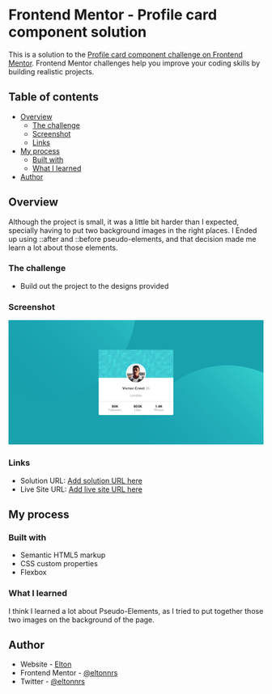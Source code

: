 # Frontend Mentor - Profile card component solution

This is a solution to the [Profile card component challenge on Frontend Mentor](https://www.frontendmentor.io/challenges/profile-card-component-cfArpWshJ). Frontend Mentor challenges help you improve your coding skills by building realistic projects. 

## Table of contents

- [Overview](#overview)
  - [The challenge](#the-challenge)
  - [Screenshot](#screenshot)
  - [Links](#links)
- [My process](#my-process)
  - [Built with](#built-with)
  - [What I learned](#what-i-learned)
- [Author](#author)

## Overview
Although the project is small, it was a little bit harder than I expected, specially having to put two background images in the right places. I Ended up using ::after and ::before pseudo-elements, and that decision made me learn a lot about those elements.

### The challenge

- Build out the project to the designs provided

### Screenshot

![](design/my_version.png)

### Links

- Solution URL: [Add solution URL here](https://your-solution-url.com)
- Live Site URL: [Add live site URL here](https://your-live-site-url.com)

## My process

### Built with

- Semantic HTML5 markup
- CSS custom properties
- Flexbox

### What I learned

I think I learned a lot about Pseudo-Elements, as I tried to put together those two images on the background of the page.

## Author

- Website - [Elton](https://eltonnrs.github.io/Portfolio/)
- Frontend Mentor - [@eltonnrs](https://www.frontendmentor.io/profile/eltonnrs)
- Twitter - [@eltonnrs](https://twitter.com/eltonnrs)


